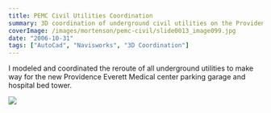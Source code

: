 ```yaml
---
title: PEMC Civil Utilities Coordination
summary: 3D coordination of underground civil utilities on the Providence Everett Medical Center project
coverImage: /images/mortenson/pemc-civil/slide0013_image099.jpg
date: "2006-10-31"
tags: ["AutoCad", "Navisworks", "3D Coordination"]
---
```


I modeled and coordinated the reroute of all underground utilities to make way for the new Providence Everett Medical center parking garage and hospital bed tower.

![](/images/mortenson/pemc-civil/slide0013_image097.jpg)
